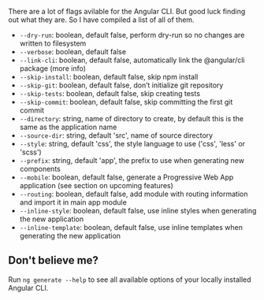 There are a lot of flags avilable for the Angular CLI. But good luck finding out what they are.
So I have compiled a list of all of them.

- `--dry-run`: boolean, default false, perform dry-run so no changes are written to filesystem
- `--verbose`: boolean, default false
- `--link-cli`: boolean, default false, automatically link the @angular/cli package (more info)
- `--skip-install`: boolean, default false, skip npm install
- `--skip-git`: boolean, default false, don’t initialize git repository
- `--skip-tests`: boolean, default false, skip creating tests
- `--skip-commit`: boolean, default false, skip committing the first git commit
- `--directory`: string, name of directory to create, by default this is the same as the application name
- `--source-dir`: string, default 'src', name of source directory
- `--style`: string, default 'css', the style language to use ('css', 'less' or 'scss')
- `--prefix`: string, default 'app', the prefix to use when generating new components
- `--mobile`: boolean, default false, generate a Progressive Web App application (see section on upcoming features)
- `--routing`: boolean, default false, add module with routing information and import it in main app module
- `--inline-style`: boolean, default false, use inline styles when generating the new application
- `--inline-template`: boolean, default false, use inline templates when generating the new application

## Don't believe me?
Run `ng generate --help` to see all available options of your locally installed Angular CLI.
